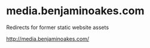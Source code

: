 # media.benjaminoakes.com

Redirects for former static website assets

http://media.benjaminoakes.com/
